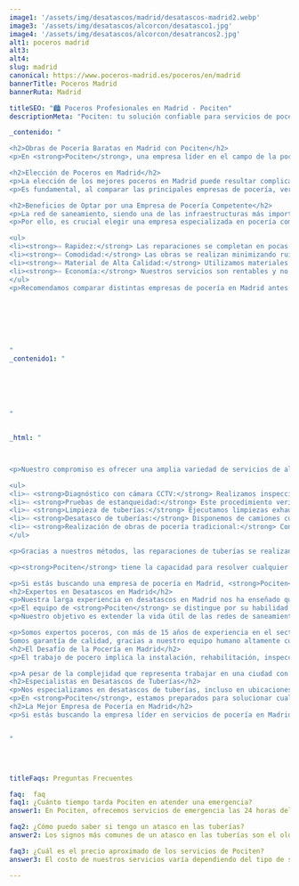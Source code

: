 ```yaml
---
image1: '/assets/img/desatascos/madrid/desatascos-madrid2.webp'
image3: '/assets/img/desatascos/alcorcon/desatasco1.jpg'
image4: '/assets/img/desatascos/alcorcon/desatrancos2.jpg'
alt1: poceros madrid
alt3:
alt4:
slug: madrid
canonical: https://www.poceros-madrid.es/poceros/en/madrid
bannerTitle: Poceros Madrid
bannerRuta: Madrid

titleSEO: "🏙️ Poceros Profesionales en Madrid - Pociten"
descriptionMeta: "Pociten: tu solución confiable para servicios de pocería en Madrid. Compromiso con la calidad y mejora de presupuestos. Llama al 647 37 67 82 📱."

_contenido: "

<h2>Obras de Pocería Baratas en Madrid con Pociten</h2>
<p>En <strong>Pociten</strong>, una empresa líder en el campo de la pocería en Madrid, nos distinguimos por emplear la tecnología más avanzada en sistemas sin zanja. Nuestro equipo está compuesto por profesionales de la pocería altamente capacitados y experimentados.</p>

<h2>Elección de Poceros en Madrid</h2>
<p>La elección de los mejores poceros en Madrid puede resultar complicada debido a la variedad de opciones disponibles. Sin embargo, siguiendo ciertos criterios es posible encontrar una empresa de poceros de confianza.</p>
<p>Es fundamental, al comparar las principales empresas de pocería, verificar la tecnología que utilizan y confirmar que cuentan con personal cualificado, garantizando así la mayor seguridad y eficiencia en cada proyecto.</p>

<h2>Beneficios de Optar por una Empresa de Pocería Competente</h2>
<p>La red de saneamiento, siendo una de las infraestructuras más importantes y costosas en nuestras ciudades, requiere de un cuidado especial en su instalación y mantenimiento. Su ubicación subterránea incrementa la complejidad de las reparaciones, especialmente con métodos tradicionales.</p>
<p>Por ello, es crucial elegir una empresa especializada en pocería como <strong>Pociten</strong> para aprovechar sus ventajas:</p>

<ul>
<li><strong>⇨ Rapidez:</strong> Las reparaciones se completan en pocas horas, permitiendo que las tuberías vuelvan a funcionar de inmediato.</li><br>
<li><strong>⇨ Comodidad:</strong> Las obras se realizan minimizando ruidos y molestias, garantizando la tranquilidad de los clientes.</li><br>
<li><strong>⇨ Material de Alta Calidad:</strong> Utilizamos materiales superiores, superando los estándares comunes del sector.</li><br>
<li><strong>⇨ Economía:</strong> Nuestros servicios son rentables y no suponen una carga financiera significativa para el cliente.</li><br>
</ul>
<p>Recomendamos comparar distintas empresas de pocería en Madrid antes de decidir. La diferencia en la calidad y el servicio ofrecido puede ser crucial.</p>







"
_contenido1: "






"


_html: "



<p>Nuestro compromiso es ofrecer una amplia variedad de servicios de alta calidad, asegurando una solución integral y eficiente para nuestros clientes:</p>

<ul>
<li>⇨ <strong>Diagnóstico con cámara CCTV:</strong> Realizamos inspecciones completas internas utilizando tecnología de cámara avanzada.<br> 🎥</li>
<li>⇨ <strong>Pruebas de estanqueidad:</strong> Este procedimiento verifica la ausencia de fugas y garantiza el funcionamiento óptimo del sistema.<br> 💧</li>
<li>⇨ <strong>Limpieza de tuberías:</strong> Ejecutamos limpiezas exhaustivas con equipos de alta presión, manteniendo las tuberías en perfectas condiciones y realizando mantenimientos preventivos.<br> 💦</li>
<li>⇨ <strong>Desatasco de tuberías:</strong> Disponemos de camiones cuba especializados y tecnología de punta para identificar y solucionar problemas en el sistema de alcantarillado.<br> 🚚</li>
<li>⇨ <strong>Realización de obras de pocería tradicional:</strong> Contamos con expertos para llevar a cabo cualquier obra de pocería clásica, desde instalaciones básicas hasta acometidas complejas.<br> 🏗️</li>
</ul>

<p>Gracias a nuestros métodos, las reparaciones de tuberías se realizan en menor tiempo, reduciendo significativamente las molestias para los clientes. Así, optimizamos tanto en tiempo como en costos.</p>

<p><strong>Pociten</strong> tiene la capacidad para resolver cualquier problema en las redes de saneamiento y aguas fecales sin necesidad de obras invasivas. Nos respalda una amplia experiencia y disponemos de los recursos técnicos y humanos más avanzados para aplicar técnicas de pocería sin zanja.</p>

<p>Si estás buscando una empresa de pocería en Madrid, <strong>Pociten</strong> es tu mejor opción. Nuestro equipo de profesionales altamente capacitados está listo para atender tus necesidades de pocería, ofreciendo soluciones rápidas y eficientes. Además si nos traes tu presupuesto <strong>TE LO MEJORAMOS</strong></p>
<h2>Expertos en Desatascos en Madrid</h2>
<p>Nuestra larga experiencia en desatascos en Madrid nos ha enseñado que las soluciones sin zanja no siempre son aplicables. Por ello, <strong>Pociten</strong> cuenta con un equipo altamente capacitado en técnicas tradicionales de pocería, que incluyen trabajos en galerías, arquetas y construcción de nuevas acometidas, así como en desatascos y mantenimiento integral de redes de saneamiento, con especial atención en comunidades y empresas.</p>
<p>El equipo de <strong>Pociten</strong> se distingue por su habilidad en la rehabilitación de tuberías y redes de saneamiento, gracias a una inversión constante en tecnología de punta y formación especializada. Esto nos coloca en la vanguardia de las empresas de poceros en Madrid.</p>
<p>Nuestro objetivo es extender la vida útil de las redes de saneamiento, minimizando las molestias para nuestros clientes y ofreciendo un servicio completo y eficiente, cubriendo todas las necesidades de pocería para empresas, organismos públicos y particulares.</p>

<p>Somos expertos poceros, con más de 15 años de experiencia en el sector.<br>
Somos garantía de calidad, gracias a nuestro equipo humano altamente cualificado y la tecnología más avanzada, como cámaras de inspección CCTV y robots fresadores, que nos permiten abordar cualquier proyecto de pocería sin obras y sin zanja con la mayor eficacia. Fuimos pioneros en la Comunidad de Madrid en usar el sistema de manga continua para la rehabilitación de tuberías sin zanja.</p>
<h2>El Desafío de la Pocería en Madrid</h2>
<p>El trabajo de pocero implica la instalación, rehabilitación, inspección, limpieza, reparación, desatranco y mantenimiento de tuberías y otras estructuras del sistema de alcantarillado. Este sistema abarca la red horizontal de aguas residuales y pluviales que fluyen desde propiedades privadas o industriales hacia el sistema municipal de saneamiento.</p>

<p>A pesar de la complejidad que representa trabajar en una ciudad con una extensa y complicada red subterránea de galerías y colectores que superan los 4.780 metros de longitud, nuestros profesionales se distinguen por su experiencia y vanguardia, siendo Madrid uno de los primeros en España en desarrollar un sistema de alcantarillado moderno.</p>
<h2>Especialistas en Desatascos de Tuberías</h2>
<p>Nos especializamos en desatascos de tuberías, incluso en ubicaciones de difícil acceso, gracias a nuestra flota de vehículos adaptados y nuestro compromiso con las normativas de seguridad y medio ambiente.</p>
<p>En <strong>Pociten</strong>, estamos preparados para solucionar cualquier problema en las redes de saneamiento sin necesidad de realizar obras disruptivas. Contamos con más de 15 años de experiencia, lo que nos convierte en una empresa líder en el sector de pocería en Madrid. Confía en nuestra experiencia y profesionalismo.</p>
<h2>La Mejor Empresa de Pocería en Madrid</h2>
<p>Si estás buscando la empresa líder en servicios de pocería en Madrid, <strong>Pociten</strong> es tu mejor opción. Hemos demostrado ser una compañía capaz de realizar inversiones significativas para mantener la innovación constante en nuestros equipos tecnológicos. Nuestro éxito se basa en un equipo altamente capacitado y dedicado a satisfacer todas las necesidades de nuestros clientes, asegurando la eficiencia y calidad en cada uno de nuestros procesos y servicios.</p>


"




titleFaqs: Preguntas Frecuentes

faq:  faq
faq1: ¿Cuánto tiempo tarda Pociten en atender una emergencia?
answer1: En Pociten, ofrecemos servicios de emergencia las 24 horas del día, los 7 días de la semana, por lo que podemos atender una emergencia de fontanería en cuestión de minutos.

faq2: ¿Cómo puedo saber si tengo un atasco en las tuberías?
answer2: Los signos más comunes de un atasco en las tuberías son el olor a desagüe, el agua que se acumula en el fregadero o baño, o la lentitud del drenaje del agua.

faq3: ¿Cuál es el precio aproximado de los servicios de Pociten?
answer3: El costo de nuestros servicios varía dependiendo del tipo de servicio y la magnitud del problema. Para obtener un presupuesto personalizado, contáctanos y nuestro equipo de profesionales te proporcionará un presupuesto detallado.

---
```

